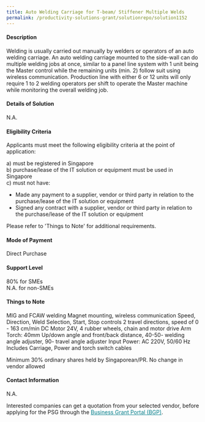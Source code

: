 ```yaml
---
title: Auto Welding Carriage for T-beam/ Stiffener Multiple Welds
permalink: /productivity-solutions-grant/solutionrepo/solution1152
---
```


#### Description

Welding is usually carried out manually by welders or operators of an auto welding carriage. An auto welding carriage mounted to the side-wall can do multiple welding jobs at once, similar to a panel line system with 1 unit being the Master control while the remaining units (min. 2) follow suit using wireless communication. Production line with either 6 or 12 units will only require 1 to 2 welding operators per shift to operate the Master machine while monitoring the overall welding job.

#### Details of Solution

N.A.

#### Eligibility Criteria

Applicants must meet the following eligibility criteria at the point of application:

a) must be registered in Singapore <br>
b) purchase/lease of the IT solution or equipment must be used in Singapore <br>
c) must not have:
- Made any payment to a supplier, vendor or third party in relation to the purchase/lease of the IT solution or equipment
- Signed any contract with a supplier, vendor or third party in relation to the purchase/lease of the IT solution or equipment

Please refer to 'Things to Note' for additional requirements.

#### Mode of Payment
Direct Purchase

#### Support Level
80% for SMEs <br>
N.A. for non-SMEs

#### Things to Note
MIG and FCAW welding
Magnet mounting, wireless communication
Speed, Direction, Weld Selection, Start, Stop controls
2 travel directions, speed of 0 - 163 cm/min
DC Motor 24V, 4 rubber wheels, chain and motor drive
Arm Torch: 40mm Up/down angle and front/back distance, 40-50- welding angle adjuster, 90- travel angle adjuster
Input Power: AC 220V, 50/60 Hz
Includes Carriage, Power and torch switch cables 

Minimum 30% ordinary shares held by Singaporean/PR. No change in vendor allowed

#### Contact Information
N.A.

Interested companies can get a quotation from your selected vendor, before applying for the PSG through the <a target='_blank' style='color:#037e8a' href='https://www.businessgrants.gov.sg/'>Business Grant Portal (BGP)</a>.
